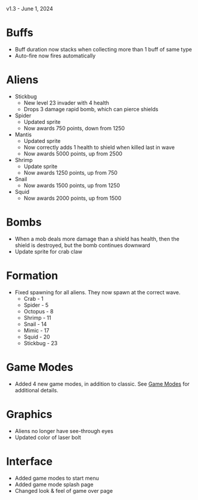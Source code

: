 v1.3 - June 1, 2024

# Buffs
- Buff duration now stacks when collecting more than 1 buff of same type
- Auto-fire now fires automatically
  
# Aliens
- Stickbug
  - New level 23 invader with 4 health
  - Drops 3 damage rapid bomb, which can pierce shields
- Spider
  - Updated sprite
  - Now awards 750 points, down from 1250
- Mantis
  - Updated sprite
  - Now correctly adds 1 health to shield when killed last in wave
  - Now awards 5000 points, up from 2500
- Shrimp
  - Update sprite
  - Now awards 1250 points, up from 750
- Snail
  - Now awards 1500 points, up from 1250
- Squid
  - Now awards 2000 points, up from 1500

# Bombs
- When a mob deals more damage than a shield has health, then the shield is destroyed, but the bomb continues downward
- Update sprite for crab claw

# Formation
- Fixed spawning for all aliens. They now spawn at the correct wave.
  - Crab - 1
  - Spider - 5
  - Octopus - 8
  - Shrimp - 11
  - Snail - 14
  - Mimic - 17
  - Squid - 20
  - Stickbug - 23

# Game Modes
- Added 4 new game modes, in addition to classic. See [Game Modes](https://github.com/zteater/Terra-Force/blob/main/README.md#game-modes) for additional details.

# Graphics
- Aliens no longer have see-through eyes
- Updated color of laser bolt

# Interface
- Added game modes to start menu
- Added game mode splash page 
- Changed look & feel of game over page

